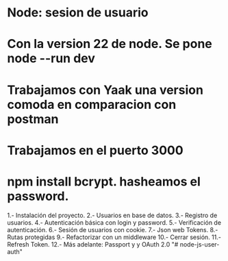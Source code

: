 # Node: sesion de usuario 
# Con la version 22 de node. Se pone node --run dev
# Trabajamos con Yaak una version comoda en comparacion con postman
# Trabajamos en el puerto 3000
# npm install bcrypt. hasheamos el password.

1.- Instalación del proyecto.
2.- Usuarios en base de datos.
3.- Registro de usuarios.
4.- Autenticación básica con login y password.
5.- Verificación de autenticación.
6.- Sesión de usuarios con cookie.
7.- Json web Tokens.
8.- Rutas protegidas
9.- Refactorizar con un middleware
10.- Cerrar sesión.
11.- Refresh Token.
12.- Más adelante: Passport y y OAuth 2.0 
"# node-js-user-auth"